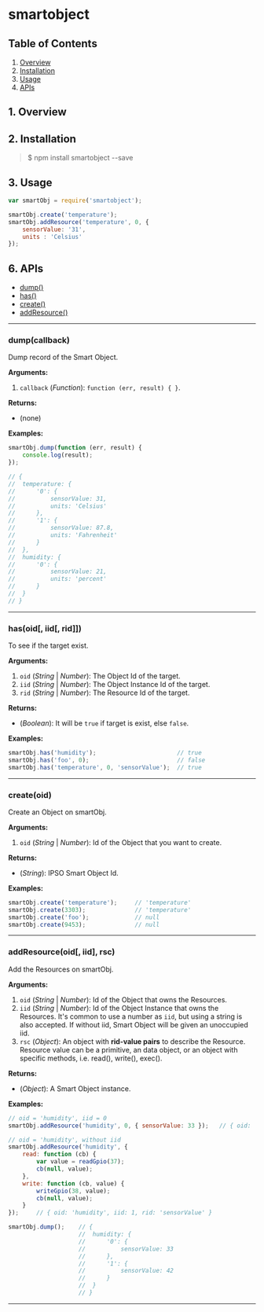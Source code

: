 smartobject
========================

## Table of Contents

1. [Overview](#Overview)  
2. [Installation](#Installation)  
3. [Usage](#Usage)  
4. [APIs](#APIs)  


<a name="Overview"></a>
## 1. Overview


<a name="Installation"></a>
## 2. Installation

> $ npm install smartobject --save

<a name="Usage"></a>
## 3. Usage

```js
var smartObj = require('smartobject');

smartObj.create('temperature');
smartObj.addResource('temperature', 0, {
    sensorValue: '31', 
    units : 'Celsius'
});
```

<a name="APIs"></a>
## 6. APIs

* [dump()](#API_dump)
* [has()](#API_has)
* [create()](#API_create)
* [addResource()](#API_addResource)

*************************************************
<a name="API_dump"></a>
### dump(callback)
Dump record of the Smart Object.

**Arguments:**  

1. `callback` (_Function_): `function (err, result) { }`.

**Returns:**  

* (none)

**Examples:** 

```js
smartObj.dump(function (err, result) {
    console.log(result);
});    

// {
//  temperature: {
//      '0': {
//          sensorValue: 31,
//          units: 'Celsius'
//      },
//      '1': {
//          sensorValue: 87.8,
//          units: 'Fahrenheit'
//      }
//  },
//  humidity: {
//      '0': {
//          sensorValue: 21,
//          units: 'percent'
//      }
//  }
// }
```

*************************************************
<a name="API_has"></a>
### has(oid[, iid[, rid]])
To see if the target exist.

**Arguments:**  

1. `oid` (_String_ | _Number_): The Object Id of the target.  
2. `iid` (_String_ | _Number_): The Object Instance Id of the target.  
3. `rid` (_String_ | _Number_): The Resource Id of the target.   

**Returns:**  

* (_Boolean_): It will be `true` if target is exist, else `false`.

**Examples:** 

```js
smartObj.has('humidity');                       // true
smartObj.has('foo', 0);                         // false
smartObj.has('temperature', 0, 'sensorValue');  // true
```

*************************************************
<a name="API_create"></a>
### create(oid)
Create an Object on smartObj.  

**Arguments:**  

1. `oid` (_String_ | _Number_): Id of the Object that you want to create.

**Returns:**  

* (_String_): IPSO Smart Object Id.

**Examples:** 

```js
smartObj.create('temperature');     // 'temperature'
smartObj.create(3303);              // 'temperature'
smartObj.create('foo');             // null
smartObj.create(9453);              // null
```

*************************************************
<a name="API_addResource"></a>
### addResource(oid[, iid], rsc)
Add the Resources on smartObj.  

**Arguments:**  

1. `oid` (_String_ | _Number_): Id of the Object that owns the Resources.  
2. `iid` (_String_ | _Number_): Id of the Object Instance that owns the Resources. It's common to use a number as `iid`, but using a string is also accepted. If without iid, Smart Object will be given an unoccupied iid.
3. `rsc` (_Object_): An object with **rid-value pairs** to describe the Resource. Resource value can be a primitive, an data object, or an object with specific methods, i.e. read(), write(), exec().

**Returns:**  

* (_Object_): A Smart Object instance.

**Examples:** 

```js
// oid = 'humidity', iid = 0
smartObj.addResource('humidity', 0, { sensorValue: 33 });   // { oid: 'humidity', iid: 0, rid: 'sensorValue' }

// oid = 'humidity', without iid
smartObj.addResource('humidity', { 
    read: function (cb) { 
        var value = readGpio(37); 
        cb(null, value);
    },
    write: function (cb, value) {
        writeGpio(38, value);
        cb(null, value);
    }
});     // { oid: 'humidity', iid: 1, rid: 'sensorValue' }

smartObj.dump();    // {
                    //  humidity: {
                    //      '0': {
                    //          sensorValue: 33
                    //      },
                    //      '1': {
                    //          sensorValue: 42
                    //      }
                    //  }
                    // }
```

*************************************************
